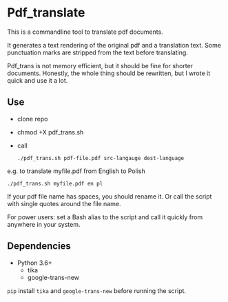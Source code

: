 # Pdf_translate
This is a commandline tool to translate pdf documents.

It generates a text rendering of the original pdf and a translation text. Some punctuation marks are stripped from the text before translating.

Pdf_trans is not memory efficient, but it should be fine for shorter documents. Honestly, the whole thing should be rewritten, but I wrote it quick and use it a lot.

## Use

* clone repo
* chmod +X pdf_trans.sh
* call

	`./pdf_trans.sh pdf-file.pdf src-langauge dest-language`
	
e.g. to translate myfile.pdf from English to Polish

	./pdf_trans.sh myfile.pdf en pl

If your pdf file name has spaces, you should rename it. Or call the script with single quotes around the file name.

For power users: set a Bash alias to the script and call it quickly from anywhere in your system.

## Dependencies

* Python 3.6+
	- tika
	- google-trans-new
	
`pip` install `tika` and `google-trans-new` before running the script.